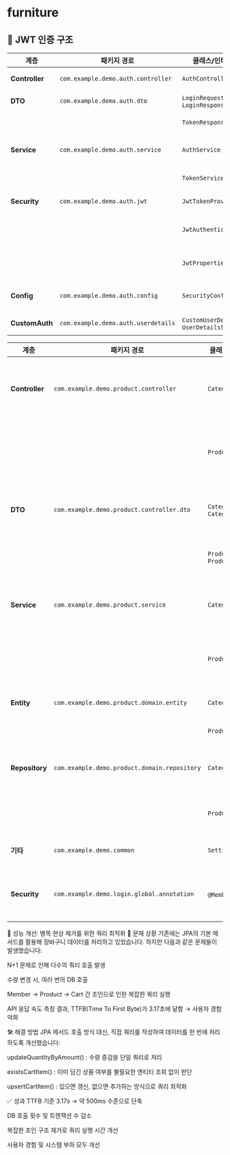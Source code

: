 # furniture


## 🔐 JWT 인증 구조

| 계층             | 패키지 경로                                        | 클래스/인터페이스명                   | 설명 |
|------------------|----------------------------------------------------|----------------------------------------|------|
| **Controller**   | `com.example.demo.auth.controller`                 | `AuthController`                       | 로그인/회원가입 및 토큰 발급 API |
| **DTO**          | `com.example.demo.auth.dto`                        | `LoginRequest`, `LoginResponse`        | 로그인 요청/응답 DTO |
|                  |                                                    | `TokenResponse`                        | Access/Refresh 토큰 응답 DTO |
| **Service**      | `com.example.demo.auth.service`                    | `AuthService`                          | 인증 로직 처리 (비밀번호 검증, 토큰 발급 등) |
|                  |                                                    | `TokenService`                         | JWT 토큰 생성/검증 처리 |
| **Security**     | `com.example.demo.auth.jwt`                        | `JwtTokenProvider`                     | JWT 생성 및 파싱 로직 |
|                  |                                                    | `JwtAuthenticationFilter`              | 요청 시 토큰 유효성 검증 및 인증 객체 생성 |
|                  |                                                    | `JwtProperties`                        | JWT 관련 설정값 (시크릿 키, 만료시간 등) |
| **Config**       | `com.example.demo.auth.config`                     | `SecurityConfig`                       | Spring Security 설정 (필터 적용 등) |
| **CustomAuth**   | `com.example.demo.auth.userdetails`                | `CustomUserDetails`, `UserDetailsServiceImpl` | 인증을 위한 사용자 정보 제공 |




| 계층             | 패키지 경로                                | 클래스/인터페이스명                         | 설명 |
|------------------|--------------------------------------------|----------------------------------------------|------|
| **Controller**   | `com.example.demo.product.controller`       | `CategoryController`                         | 카테고리 등록/수정/삭제/조회 API |
|                  |                                            | `ProductController`                          | 상품 등록/수정/삭제/조회 API |
| **DTO**          | `com.example.demo.product.controller.dto`   | `CategoryRequest`, `CategoryResponse`        | 카테고리 요청/응답 DTO |
|                  |                                            | `ProductRequest`, `ProductResponse`          | 상품 요청/응답 DTO |
| **Service**      | `com.example.demo.product.service`          | `CategoryService`                            | 카테고리 비즈니스 로직 처리 |
|                  |                                            | `ProductService`                             | 상품 비즈니스 로직 처리 |
| **Entity**       | `com.example.demo.product.domain.entity`    | `Category`                                   | 카테고리 엔티티 |
|                  |                                            | `Product`                                    | 상품 엔티티 |
| **Repository**   | `com.example.demo.product.domain.repository`| `CategoryRepository`                         | JPA 기반 카테고리 CRUD |
|                  |                                            | `ProductRepository`                          | JPA 기반 상품 CRUD |
| **기타**         | `com.example.demo.common`                  | `Setting`                                    | 상수 메시지 정의 |
| **Security**     | `com.example.demo.login.global.annotation`  | `@Member` 애노테이션                         | 사용자 식별용 커스텀 애노테이션 |


🚀 성능 개선: 병목 현상 제거를 위한 쿼리 최적화
📌 문제 상황
기존에는 JPA의 기본 메서드를 활용해 장바구니 데이터를 처리하고 있었습니다. 하지만 다음과 같은 문제들이 발생했습니다:

N+1 문제로 인해 다수의 쿼리 호출 발생

수량 변경 시, 여러 번의 DB 호출

Member → Product → Cart 간 조인으로 인한 복잡한 쿼리 실행

API 응답 속도 측정 결과, TTFB(Time To First Byte)가 3.17초에 달함 → 사용자 경험 악화

🛠 해결 방법
JPA 메서드 호출 방식 대신, 직접 쿼리를 작성하여 데이터를 한 번에 처리하도록 개선했습니다:

updateQuantityByAmount() : 수량 증감을 단일 쿼리로 처리

existsCartItem() : 이미 담긴 상품 여부를 불필요한 엔티티 조회 없이 판단

upsertCartItem() : 있으면 갱신, 없으면 추가하는 방식으로 쿼리 최적화

✅ 성과
TTFB 기준 3.17s → 약 500ms 수준으로 단축

DB 호출 횟수 및 트랜잭션 수 감소

복잡한 조인 구조 제거로 쿼리 실행 시간 개선

사용자 경험 및 시스템 부하 모두 개선

